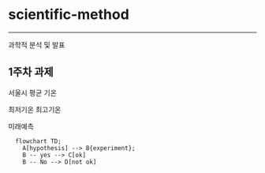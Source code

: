 # scientific-method
------------------------------

과학적 분석 및 발표

## 1주차 과제
서울시 평균 기온

최저기온 최고기온

미래예측


```mermaid
  flowchart TD;
    A[hypothesis] --> B{experiment};
    B -- yes --> C[ok]
    B -- No --> D[not ok]
```
